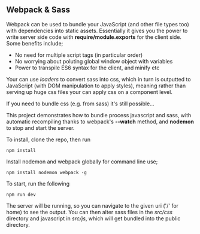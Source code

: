 ## Webpack & Sass

Webpack can be used to bundle your JavaScript (and other file types too) with dependencies into static assets. Essentially it gives you the power to write server side code with **require/module.exports** for the client side. Some benefits include;
- No need for multiple script tags (in particular order)
- No worrying about poluting global window object with variables
- Power to transpile ES6 syntax for the client, and minify etc

Your can use *loaders* to convert sass into css, which in turn is outputted to JavaScript (with DOM manipulation to apply styles), meaning rather than serving up huge css files your can apply css on a component level.

If you need to bundle css (e.g. from sass) it's still possible...

This project demonstrates how to bundle process javascript and sass, with automatic recompiling thanks to webpack's **--watch** method, and **nodemon** to stop and start the server.

To install, clone the repo, then run 
```
npm install
```

Install nodemon and webpack globally for command line use;
```
npm install nodemon webpack -g
```

To start, run the following
```
npm run dev
```
The server will be running, so you can navigate to the given uri ('/' for home) to see the output. You can then alter sass files in the *src/css* directory and javascript in *src/js*, which will get bundled into the public directory.





